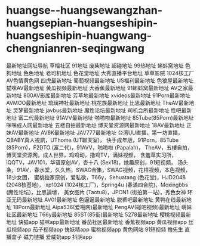 # huangse--huangsewangzhan-huangsepian-huangseshipin-huangseshipin-huangwang-chengnianren-seqingwang
最新地址网址导航 草榴社区 91地址 废柴地址 超碰地址 99热地址 蝌蚪窝地址 色狗地址 色色地址 老司机地址 色花堂地址 大秀直播平台地址 草草影院 1024核工厂 AV色情黄色网 四虎最新地址 葡萄视频最新地址 US福利最新地址 色狼屋最新地址 猫咪AV最新地址 黄瓜视频最新地址 大香蕉最新地址 91蝌蚪窝最新地址 AV之家最新地址 800AV影库最新地址 芳草地最新地址 xvideos最新地址 91Porn最新地址 AVMOO最新地址 琉璃神社最新地址 桃花族最新地址 比思最新地址 TheAV最新地址 灵梦最新地址 javbus最新地址 魔性论坛最新地址 司机会所最新地址 性吧最新地址 富二代最新地址 91AVV最新地址 啪啪啦最新地址 85Tube(85Porn)最新地址 咪咪成人网最新地址 五楼自拍最新地址 博天堂资源网最新地址 18AV最新地址 正妹AV最新地址 AV6K最新地址 JAV777最新地址 台湾UU直播，第一坊直播，QBABY真人視訊，UThome (UT聊天室)， 快手成年版，91Porn，85Tube (85Porn)，F2DTO (富二代)，91AVV，啪啪啦 (Papalah)， TheAV，五樓自拍，博天堂资源网，成人世界，鸡鸡动，撸鸡TV，满妹视频， 含羞草实习所，iQQTV，JAV101，华语原创AV，杏十八 (Sex18)，她趣原创，91短视频， 汤头条，91AV，春水堂，久久热，SWAG合集，SWAG视频，花样视频，本色视频，18少女团， 蜜桃独家原创，爱私欲，T66y，Sehuatang (色花堂)，HJD2048 (2048核基地)， xp1024 (1024核工厂)，Spring4u (春滿四合院)，Moxingbbs (魔性论坛)，比思論壇， 美女图片 (Taotu8)，JPCN1 (街拍第一站)，秀色女神 环亚无码最新地址 AV01最新地址 色逼逼最新地址 脱裤吧最新地址 黄鸭在线最新地址 18Porn最新地址 Aipa536(爱啪网)最新地址 PengAV(碰吧视频)最新地址 萌妹社区最新地址 T66y最新地址 85ST(85街)最新地址 5278最新地址 樱桃视频最新地址 快猫app 猫咪app最新地址 番茄社区最新地址 香蕉视频app 黄瓜视频app 丝瓜视频app 茄子视频app 快妖精app 蜜桃视频app 黄色网站 91短视频 撸先生 直播盒子 磁力链播 爱威奶app 抖阴app
